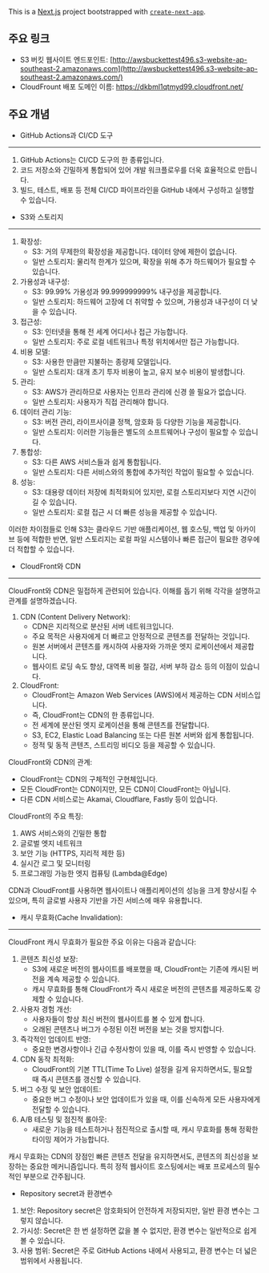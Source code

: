 This is a [Next.js](https://nextjs.org/) project bootstrapped with [`create-next-app`](https://github.com/vercel/next.js/tree/canary/packages/create-next-app).

## 주요 링크

- S3 버킷 웹사이트 엔드포인트: [http://awsbuckettest496.s3-website-ap-southeast-2.amazonaws.com](http://awsbuckettest496.s3-website-ap-southeast-2.amazonaws.com/)
- CloudFrount 배포 도메인 이름: https://dkbml1qtmyd99.cloudfront.net/

## 주요 개념

- GitHub Actions과 CI/CD 도구

---

1. GitHub Actions는 CI/CD 도구의 한 종류입니다.
2. 코드 저장소와 긴밀하게 통합되어 있어 개발 워크플로우를 더욱 효율적으로 만듭니다.
3. 빌드, 테스트, 배포 등 전체 CI/CD 파이프라인을 GitHub 내에서 구성하고 실행할 수 있습니다.

- S3와 스토리지

---

1. 확장성:
   - S3: 거의 무제한의 확장성을 제공합니다. 데이터 양에 제한이 없습니다.
   - 일반 스토리지: 물리적 한계가 있으며, 확장을 위해 추가 하드웨어가 필요할 수 있습니다.
2. 가용성과 내구성:
   - S3: 99.99% 가용성과 99.999999999% 내구성을 제공합니다.
   - 일반 스토리지: 하드웨어 고장에 더 취약할 수 있으며, 가용성과 내구성이 더 낮을 수 있습니다.
3. 접근성:
   - S3: 인터넷을 통해 전 세계 어디서나 접근 가능합니다.
   - 일반 스토리지: 주로 로컬 네트워크나 특정 위치에서만 접근 가능합니다.
4. 비용 모델:
   - S3: 사용한 만큼만 지불하는 종량제 모델입니다.
   - 일반 스토리지: 대개 초기 투자 비용이 높고, 유지 보수 비용이 발생합니다.
5. 관리:
   - S3: AWS가 관리하므로 사용자는 인프라 관리에 신경 쓸 필요가 없습니다.
   - 일반 스토리지: 사용자가 직접 관리해야 합니다.
6. 데이터 관리 기능:
   - S3: 버전 관리, 라이프사이클 정책, 암호화 등 다양한 기능을 제공합니다.
   - 일반 스토리지: 이러한 기능들은 별도의 소프트웨어나 구성이 필요할 수 있습니다.
7. 통합성:
   - S3: 다른 AWS 서비스들과 쉽게 통합됩니다.
   - 일반 스토리지: 다른 서비스와의 통합에 추가적인 작업이 필요할 수 있습니다.
8. 성능:
   - S3: 대용량 데이터 저장에 최적화되어 있지만, 로컬 스토리지보다 지연 시간이 길 수 있습니다.
   - 일반 스토리지: 로컬 접근 시 더 빠른 성능을 제공할 수 있습니다.

이러한 차이점들로 인해 S3는 클라우드 기반 애플리케이션, 웹 호스팅, 백업 및 아카이브 등에 적합한 반면, 일반 스토리지는 로컬 파일 시스템이나 빠른 접근이 필요한 경우에 더 적합할 수 있습니다.

- CloudFront와 CDN

---

CloudFront와 CDN은 밀접하게 관련되어 있습니다. 이해를 돕기 위해 각각을 설명하고 관계를 설명하겠습니다.

1. CDN (Content Delivery Network):
   - CDN은 지리적으로 분산된 서버 네트워크입니다.
   - 주요 목적은 사용자에게 더 빠르고 안정적으로 콘텐츠를 전달하는 것입니다.
   - 원본 서버에서 콘텐츠를 캐시하여 사용자와 가까운 엣지 로케이션에서 제공합니다.
   - 웹사이트 로딩 속도 향상, 대역폭 비용 절감, 서버 부하 감소 등의 이점이 있습니다.
2. CloudFront:
   - CloudFront는 Amazon Web Services (AWS)에서 제공하는 CDN 서비스입니다.
   - 즉, CloudFront는 CDN의 한 종류입니다.
   - 전 세계에 분산된 엣지 로케이션을 통해 콘텐츠를 전달합니다.
   - S3, EC2, Elastic Load Balancing 또는 다른 원본 서버와 쉽게 통합됩니다.
   - 정적 및 동적 콘텐츠, 스트리밍 비디오 등을 제공할 수 있습니다.

CloudFront와 CDN의 관계:

- CloudFront는 CDN의 구체적인 구현체입니다.
- 모든 CloudFront는 CDN이지만, 모든 CDN이 CloudFront는 아닙니다.
- 다른 CDN 서비스로는 Akamai, Cloudflare, Fastly 등이 있습니다.

CloudFront의 주요 특징:

1. AWS 서비스와의 긴밀한 통합
2. 글로벌 엣지 네트워크
3. 보안 기능 (HTTPS, 지리적 제한 등)
4. 실시간 로그 및 모니터링
5. 프로그래밍 가능한 엣지 컴퓨팅 (Lambda@Edge)

CDN과 CloudFront를 사용하면 웹사이트나 애플리케이션의 성능을 크게 향상시킬 수 있으며, 특히 글로벌 사용자 기반을 가진 서비스에 매우 유용합니다.

- 캐시 무효화(Cache Invalidation):

---

CloudFront 캐시 무효화가 필요한 주요 이유는 다음과 같습니다:

1. 콘텐츠 최신성 보장:
   - S3에 새로운 버전의 웹사이트를 배포했을 때, CloudFront는 기존에 캐시된 버전을 계속 제공할 수 있습니다.
   - 캐시 무효화를 통해 CloudFront가 즉시 새로운 버전의 콘텐츠를 제공하도록 강제할 수 있습니다.
2. 사용자 경험 개선:
   - 사용자들이 항상 최신 버전의 웹사이트를 볼 수 있게 합니다.
   - 오래된 콘텐츠나 버그가 수정된 이전 버전을 보는 것을 방지합니다.
3. 즉각적인 업데이트 반영:
   - 중요한 변경사항이나 긴급 수정사항이 있을 때, 이를 즉시 반영할 수 있습니다.
4. CDN 동작 최적화:
   - CloudFront의 기본 TTL(Time To Live) 설정을 길게 유지하면서도, 필요할 때 즉시 콘텐츠를 갱신할 수 있습니다.
5. 버그 수정 및 보안 업데이트:
   - 중요한 버그 수정이나 보안 업데이트가 있을 때, 이를 신속하게 모든 사용자에게 전달할 수 있습니다.
6. A/B 테스팅 및 점진적 롤아웃:
   - 새로운 기능을 테스트하거나 점진적으로 출시할 때, 캐시 무효화를 통해 정확한 타이밍 제어가 가능합니다.

캐시 무효화는 CDN의 장점인 빠른 콘텐츠 전달을 유지하면서도, 콘텐츠의 최신성을 보장하는 중요한 메커니즘입니다. 특히 정적 웹사이트 호스팅에서는 배포 프로세스의 필수적인 부분으로 간주됩니다.

- Repository secret과 환경변수

1. 보안: Repository secret은 암호화되어 안전하게 저장되지만, 일반 환경 변수는 그렇지 않습니다.
2. 가시성: Secret은 한 번 설정하면 값을 볼 수 없지만, 환경 변수는 일반적으로 쉽게 볼 수 있습니다.
3. 사용 범위: Secret은 주로 GitHub Actions 내에서 사용되고, 환경 변수는 더 넓은 범위에서 사용됩니다.
